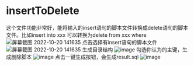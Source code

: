 # insertToDelete
这个文件功能非常好，能将输入的insert语句的脚本文件转换成delete语句的脚本文件。比如insert into xxx 可以转换为delete from xxx where
![屏幕截图 2022-10-20 141635](https://user-images.githubusercontent.com/32605664/196870634-b6335482-b9a8-4559-b505-4aed447c8920.png)
点击选择有insert语句的脚本文件
![屏幕截图 2022-10-20 141635](https://user-images.githubusercontent.com/32605664/196870835-05e35d5b-11f4-4c63-8bd5-a95c8f835261.png)
生成目录结构
![image](https://user-images.githubusercontent.com/32605664/196871000-d9e0fee2-2842-42f9-a353-6bad03c77e0f.png)
勾选你认为的主键，生成删除脚本
![image](https://user-images.githubusercontent.com/32605664/196871151-16a57c15-54dc-4a7f-bdef-cf61618ec5db.png)
点击一键生成按钮，会生成result.sql
![image](https://user-images.githubusercontent.com/32605664/196871309-3041adbb-29d8-4e4c-80df-29d4ad4cb547.png)
